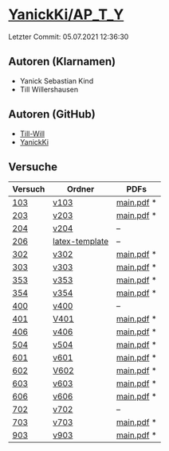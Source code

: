 # [YanickKi/AP_T_Y](https://github.com/YanickKi/AP_T_Y)

Letzter Commit: 05.07.2021 12:36:30

## Autoren (Klarnamen)
- Yanick Sebastian Kind
- Till Willershausen

## Autoren (GitHub)
- [Till-Will](https://github.com/Till-Will)
- [YanickKi](https://github.com/YanickKi)

## Versuche

|        Versuch         |                                   Ordner                                    |                                                                         PDFs                                                                         |
|------------------------|-----------------------------------------------------------------------------|------------------------------------------------------------------------------------------------------------------------------------------------------|
|[103](../../versuch/103)|[v103](https://github.com/YanickKi/AP_T_Y/tree/main/v103)                    |[main.pdf](https://docs.google.com/viewer?url=https://raw.githubusercontent.com/NicoWeio/awesome-ap-pdfs/main/YanickKi%E2%88%95AP_T_Y/103/main.pdf) \*|
|[203](../../versuch/203)|[v203](https://github.com/YanickKi/AP_T_Y/tree/main/v203)                    |[main.pdf](https://docs.google.com/viewer?url=https://raw.githubusercontent.com/NicoWeio/awesome-ap-pdfs/main/YanickKi%E2%88%95AP_T_Y/203/main.pdf) \*|
|[204](../../versuch/204)|[v204](https://github.com/YanickKi/AP_T_Y/tree/main/v204)                    |–                                                                                                                                                     |
|[206](../../versuch/206)|[latex-template](https://github.com/YanickKi/AP_T_Y/tree/main/latex-template)|–                                                                                                                                                     |
|[302](../../versuch/302)|[v302](https://github.com/YanickKi/AP_T_Y/tree/main/v302)                    |[main.pdf](https://docs.google.com/viewer?url=https://raw.githubusercontent.com/NicoWeio/awesome-ap-pdfs/main/YanickKi%E2%88%95AP_T_Y/302/main.pdf) \*|
|[303](../../versuch/303)|[v303](https://github.com/YanickKi/AP_T_Y/tree/main/v303)                    |[main.pdf](https://docs.google.com/viewer?url=https://raw.githubusercontent.com/NicoWeio/awesome-ap-pdfs/main/YanickKi%E2%88%95AP_T_Y/303/main.pdf) \*|
|[353](../../versuch/353)|[v353](https://github.com/YanickKi/AP_T_Y/tree/main/v353)                    |[main.pdf](https://docs.google.com/viewer?url=https://raw.githubusercontent.com/NicoWeio/awesome-ap-pdfs/main/YanickKi%E2%88%95AP_T_Y/353/main.pdf) \*|
|[354](../../versuch/354)|[v354](https://github.com/YanickKi/AP_T_Y/tree/main/v354)                    |[main.pdf](https://docs.google.com/viewer?url=https://raw.githubusercontent.com/NicoWeio/awesome-ap-pdfs/main/YanickKi%E2%88%95AP_T_Y/354/main.pdf) \*|
|[400](../../versuch/400)|[v400](https://github.com/YanickKi/AP_T_Y/tree/main/v400)                    |–                                                                                                                                                     |
|[401](../../versuch/401)|[V401](https://github.com/YanickKi/AP_T_Y/tree/main/V401)                    |[main.pdf](https://docs.google.com/viewer?url=https://raw.githubusercontent.com/NicoWeio/awesome-ap-pdfs/main/YanickKi%E2%88%95AP_T_Y/401/main.pdf) \*|
|[406](../../versuch/406)|[v406](https://github.com/YanickKi/AP_T_Y/tree/main/v406)                    |[main.pdf](https://docs.google.com/viewer?url=https://raw.githubusercontent.com/NicoWeio/awesome-ap-pdfs/main/YanickKi%E2%88%95AP_T_Y/406/main.pdf) \*|
|[504](../../versuch/504)|[v504](https://github.com/YanickKi/AP_T_Y/tree/main/v504)                    |[main.pdf](https://docs.google.com/viewer?url=https://raw.githubusercontent.com/NicoWeio/awesome-ap-pdfs/main/YanickKi%E2%88%95AP_T_Y/504/main.pdf) \*|
|[601](../../versuch/601)|[v601](https://github.com/YanickKi/AP_T_Y/tree/main/v601)                    |[main.pdf](https://docs.google.com/viewer?url=https://raw.githubusercontent.com/NicoWeio/awesome-ap-pdfs/main/YanickKi%E2%88%95AP_T_Y/601/main.pdf) \*|
|[602](../../versuch/602)|[V602](https://github.com/YanickKi/AP_T_Y/tree/main/V602)                    |[main.pdf](https://docs.google.com/viewer?url=https://raw.githubusercontent.com/NicoWeio/awesome-ap-pdfs/main/YanickKi%E2%88%95AP_T_Y/602/main.pdf) \*|
|[603](../../versuch/603)|[v603](https://github.com/YanickKi/AP_T_Y/tree/main/v603)                    |[main.pdf](https://docs.google.com/viewer?url=https://raw.githubusercontent.com/NicoWeio/awesome-ap-pdfs/main/YanickKi%E2%88%95AP_T_Y/603/main.pdf) \*|
|[606](../../versuch/606)|[v606](https://github.com/YanickKi/AP_T_Y/tree/main/v606)                    |[main.pdf](https://docs.google.com/viewer?url=https://raw.githubusercontent.com/NicoWeio/awesome-ap-pdfs/main/YanickKi%E2%88%95AP_T_Y/606/main.pdf) \*|
|[702](../../versuch/702)|[v702](https://github.com/YanickKi/AP_T_Y/tree/main/v702)                    |–                                                                                                                                                     |
|[703](../../versuch/703)|[v703](https://github.com/YanickKi/AP_T_Y/tree/main/v703)                    |[main.pdf](https://docs.google.com/viewer?url=https://raw.githubusercontent.com/NicoWeio/awesome-ap-pdfs/main/YanickKi%E2%88%95AP_T_Y/703/main.pdf) \*|
|[903](../../versuch/903)|[v903](https://github.com/YanickKi/AP_T_Y/tree/main/v903)                    |[main.pdf](https://docs.google.com/viewer?url=https://raw.githubusercontent.com/NicoWeio/awesome-ap-pdfs/main/YanickKi%E2%88%95AP_T_Y/903/main.pdf) \*|
